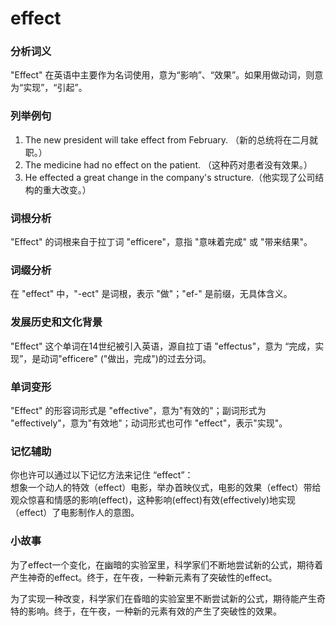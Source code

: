 # effect

### 分析词义

  

"Effect" 在英语中主要作为名词使用，意为“影响”、“效果”。如果用做动词，则意为“实现”，“引起”。

  

### 列举例句

  

1.  The new president will take effect from February. （新的总统将在二月就职。）
2.  The medicine had no effect on the patient. （这种药对患者没有效果。）
3.  He effected a great change in the company's structure.（他实现了公司结构的重大改变。）

  

### 词根分析

  

"Effect" 的词根来自于拉丁词 "efficere"，意指 "意味着完成" 或 "带来结果"。

  

### 词缀分析

  

在 "effect" 中，"-ect" 是词根，表示 "做"；"ef-" 是前缀，无具体含义。

  

### 发展历史和文化背景

  

"Effect" 这个单词在14世纪被引入英语，源自拉丁语 "effectus"，意为 “完成，实现”，是动词"efficere" ("做出，完成")的过去分词。

  

### 单词变形

  

"Effect" 的形容词形式是 "effective"，意为"有效的"；副词形式为 "effectively"，意为"有效地"；动词形式也可作 "effect"，表示"实现"。

  

### 记忆辅助

  

你也许可以通过以下记忆方法来记住 “effect”：  
想象一个动人的特效（effect）电影，举办首映仪式，电影的效果（effect）带给观众惊喜和情感的影响(effect)，这种影响(effect)有效(effectively)地实现（effect）了电影制作人的意图。

  

### 小故事

  

为了effect一个变化，在幽暗的实验室里，科学家们不断地尝试新的公式，期待着产生神奇的effect。终于，在午夜，一种新元素有了突破性的effect。

  

为了实现一种改变，科学家们在昏暗的实验室里不断尝试新的公式，期待能产生奇特的影响。终于，在午夜，一种新的元素有效的产生了突破性的效果。
